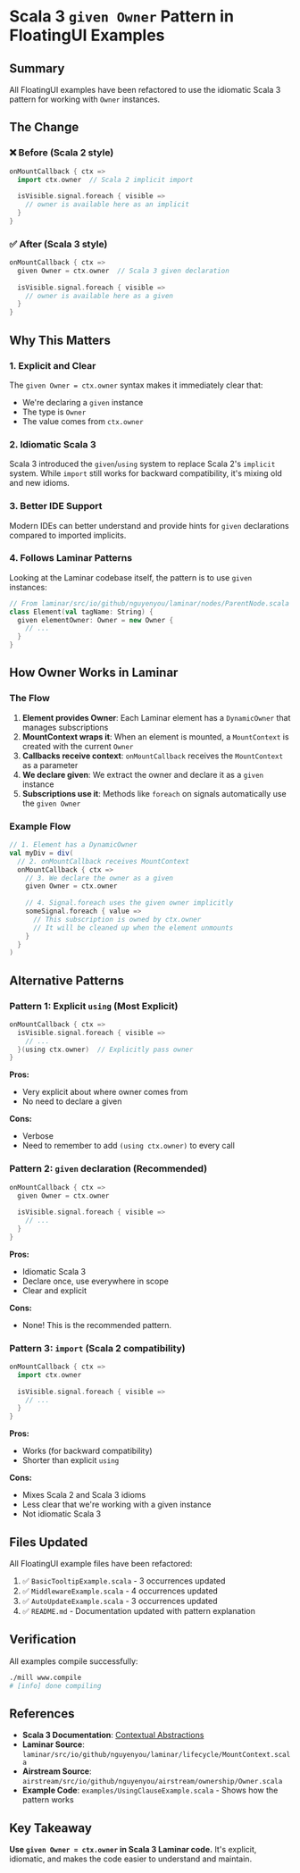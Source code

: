 # Scala 3 `given Owner` Pattern in FloatingUI Examples

## Summary

All FloatingUI examples have been refactored to use the idiomatic Scala 3 pattern for working with `Owner` instances.

## The Change

### ❌ Before (Scala 2 style)

```scala
onMountCallback { ctx =>
  import ctx.owner  // Scala 2 implicit import
  
  isVisible.signal.foreach { visible =>
    // owner is available here as an implicit
  }
}
```

### ✅ After (Scala 3 style)

```scala
onMountCallback { ctx =>
  given Owner = ctx.owner  // Scala 3 given declaration
  
  isVisible.signal.foreach { visible =>
    // owner is available here as a given
  }
}
```

## Why This Matters

### 1. **Explicit and Clear**
The `given Owner = ctx.owner` syntax makes it immediately clear that:
- We're declaring a `given` instance
- The type is `Owner`
- The value comes from `ctx.owner`

### 2. **Idiomatic Scala 3**
Scala 3 introduced the `given`/`using` system to replace Scala 2's `implicit` system. While `import` still works for backward compatibility, it's mixing old and new idioms.

### 3. **Better IDE Support**
Modern IDEs can better understand and provide hints for `given` declarations compared to imported implicits.

### 4. **Follows Laminar Patterns**
Looking at the Laminar codebase itself, the pattern is to use `given` instances:

```scala
// From laminar/src/io/github/nguyenyou/laminar/nodes/ParentNode.scala
class Element(val tagName: String) {
  given elementOwner: Owner = new Owner {
    // ...
  }
}
```

## How Owner Works in Laminar

### The Flow

1. **Element provides Owner**: Each Laminar element has a `DynamicOwner` that manages subscriptions
2. **MountContext wraps it**: When an element is mounted, a `MountContext` is created with the current `Owner`
3. **Callbacks receive context**: `onMountCallback` receives the `MountContext` as a parameter
4. **We declare given**: We extract the owner and declare it as a `given` instance
5. **Subscriptions use it**: Methods like `foreach` on signals automatically use the `given Owner`

### Example Flow

```scala
// 1. Element has a DynamicOwner
val myDiv = div(
  // 2. onMountCallback receives MountContext
  onMountCallback { ctx =>
    // 3. We declare the owner as a given
    given Owner = ctx.owner
    
    // 4. Signal.foreach uses the given owner implicitly
    someSignal.foreach { value =>
      // This subscription is owned by ctx.owner
      // It will be cleaned up when the element unmounts
    }
  }
)
```

## Alternative Patterns

### Pattern 1: Explicit `using` (Most Explicit)

```scala
onMountCallback { ctx =>
  isVisible.signal.foreach { visible =>
    // ...
  }(using ctx.owner)  // Explicitly pass owner
}
```

**Pros:**
- Very explicit about where owner comes from
- No need to declare a given

**Cons:**
- Verbose
- Need to remember to add `(using ctx.owner)` to every call

### Pattern 2: `given` declaration (Recommended)

```scala
onMountCallback { ctx =>
  given Owner = ctx.owner
  
  isVisible.signal.foreach { visible =>
    // ...
  }
}
```

**Pros:**
- Idiomatic Scala 3
- Declare once, use everywhere in scope
- Clear and explicit

**Cons:**
- None! This is the recommended pattern.

### Pattern 3: `import` (Scala 2 compatibility)

```scala
onMountCallback { ctx =>
  import ctx.owner
  
  isVisible.signal.foreach { visible =>
    // ...
  }
}
```

**Pros:**
- Works (for backward compatibility)
- Shorter than explicit `using`

**Cons:**
- Mixes Scala 2 and Scala 3 idioms
- Less clear that we're working with a given instance
- Not idiomatic Scala 3

## Files Updated

All FloatingUI example files have been refactored:

1. ✅ `BasicTooltipExample.scala` - 3 occurrences updated
2. ✅ `MiddlewareExample.scala` - 4 occurrences updated
3. ✅ `AutoUpdateExample.scala` - 3 occurrences updated
4. ✅ `README.md` - Documentation updated with pattern explanation

## Verification

All examples compile successfully:

```bash
./mill www.compile
# [info] done compiling
```

## References

- **Scala 3 Documentation**: [Contextual Abstractions](https://docs.scala-lang.org/scala3/reference/contextual/givens.html)
- **Laminar Source**: `laminar/src/io/github/nguyenyou/laminar/lifecycle/MountContext.scala`
- **Airstream Source**: `airstream/src/io/github/nguyenyou/airstream/ownership/Owner.scala`
- **Example Code**: `examples/UsingClauseExample.scala` - Shows how the pattern works

## Key Takeaway

**Use `given Owner = ctx.owner` in Scala 3 Laminar code.** It's explicit, idiomatic, and makes the code easier to understand and maintain.

